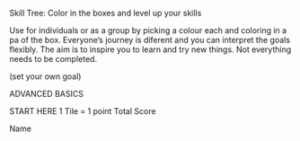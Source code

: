 Skill Tree: Color in the boxes and level up your skills 

Use for individuals or as a group by picking a colour each and coloring in a pa of the box. Everyone’s journey is diferent and you can 
interpret the goals flexibly. The aim is to inspire you to learn and try new things. Not everything needs to be completed.


(set your own goal)

ADVANCED
BASICS

START HERE
1 Tile = 1 point
Total Score

Name